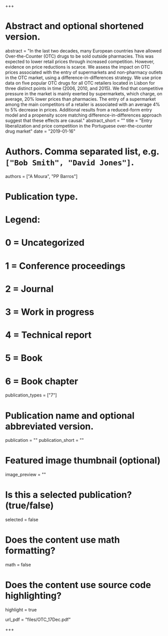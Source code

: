 +++
# Abstract and optional shortened version.
abstract = "In the last two decades, many European countries have allowed Over-the-Counter (OTC) drugs to be sold outside pharmacies. This was expected to lower retail prices through increased competition. However, evidence on price reductions is scarce. We assess the impact on OTC prices associated with the entry of supermarkets and non-pharmacy outlets in the OTC market, using a difference-in-differences strategy. We use price data on five popular OTC drugs for all OTC retailers located in Lisbon for three distinct points in time (2006, 2010, and 2015). We find that competitive pressure in the market is mainly exerted by supermarkets, which charge, on average, 20% lower prices than pharmacies. The entry of a supermarket among the main competitors of a retailer is associated with an average 4% to 5% decrease in prices. Additional results from a reduced-form entry model and a propensity score matching difference-in-differences approach suggest that these effects are causal."
abstract_short = ""
title = "Entry liberalization and price competition in the Portuguese over-the-counter drug market"
date = "2019-01-16"

# Authors. Comma separated list, e.g. `["Bob Smith", "David Jones"]`.
authors = ["A Moura", "PP Barros"]

# Publication type.
# Legend:
# 0 = Uncategorized
# 1 = Conference proceedings
# 2 = Journal
# 3 = Work in progress
# 4 = Technical report
# 5 = Book
# 6 = Book chapter
publication_types = ["7"]

# Publication name and optional abbreviated version.
publication = ""
publication_short = ""
              
# Featured image thumbnail (optional)
image_preview = ""

# Is this a selected publication? (true/false)
selected = false

# Does the content use math formatting?
math = false

# Does the content use source code highlighting?
highlight = true

url_pdf = "files/OTC_17Dec.pdf" 

+++

